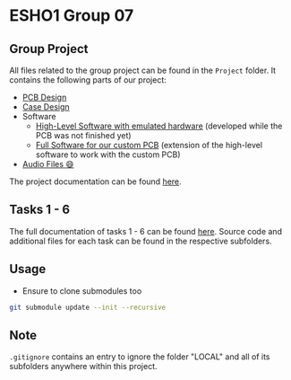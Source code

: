 # ESHO1 Group 07

## Group Project

All files related to the group project can be found in the `Project` folder. It contains the following parts of our project:

- [PCB Design](./Project/PCB)
- [Case Design](./Project/Case)
- Software
  - [High-Level Software with emulated hardware](./Project/Software/FLTK) (developed while the PCB was not finished yet)
  - [Full Software for our custom PCB](/Project/Software/CubeMX) (extension of the high-level software to work with the custom PCB)
- [Audio Files :smile:](./Project/DFPlayerAudio/production%20files)

The project documentation can be found [here](./Project/Documentation).


## Tasks 1 - 6

The full documentation of tasks 1 - 6 can be found [here](./Documentation_Tasks_1-6.pdf). Source code and additional files for each task can be found in the respective subfolders.

## Usage

- Ensure to clone submodules too

```bash
git submodule update --init --recursive
```

## Note

`.gitignore` contains an entry to ignore the folder "LOCAL" and all of its subfolders anywhere within this project.